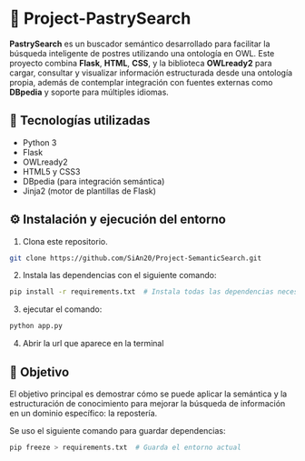 # 🍰 Project-PastrySearch

**PastrySearch** es un buscador semántico desarrollado para facilitar la búsqueda inteligente de postres utilizando una ontología en OWL. Este proyecto combina **Flask**, **HTML**, **CSS**, y la biblioteca **OWLready2** para cargar, consultar y visualizar información estructurada desde una ontología propia, además de contemplar integración con fuentes externas como **DBpedia** y soporte para múltiples idiomas.

## 🧰 Tecnologías utilizadas

- Python 3
- Flask
- OWLready2
- HTML5 y CSS3
- DBpedia (para integración semántica)
- Jinja2 (motor de plantillas de Flask)

## ⚙️ Instalación y ejecución del entorno

1. Clona este repositorio.

```bash
git clone https://github.com/SiAn20/Project-SemanticSearch.git
```

2. Instala las dependencias con el siguiente comando:

```bash
pip install -r requirements.txt  # Instala todas las dependencias necesarias
```

3. ejecutar el comando:

```bash
python app.py
```

4. Abrir la url que aparece en la terminal

## 🚀 Objetivo

El objetivo principal es demostrar cómo se puede aplicar la semántica y la estructuración de conocimiento para mejorar la búsqueda de información en un dominio específico: la repostería.

Se uso el siguiente comando para guardar dependencias:

```bash
pip freeze > requirements.txt  # Guarda el entorno actual
```
